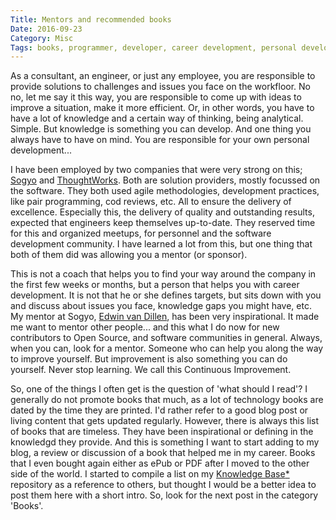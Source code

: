 ```yaml
---
Title: Mentors and recommended books
Date: 2016-09-23
Category: Misc
Tags: books, programmer, developer, career development, personal development, continuous improvement, mentor
---
```


As a consultant, an engineer, or just any employee, you are responsible to provide solutions to challenges and issues you face on the workfloor. No no, let me say it this way, you are responsible to come up with ideas to improve a situation, make it more efficient. Or, in other words, you have to have a lot of knowledge and a certain way of thinking, being analytical. Simple. But knowledge is something you can develop. And one thing you always have to have on mind. You are responsible for your own personal development...

I have been employed by two companies that were very strong on this; [Sogyo](http://sogyo.nl) and [ThoughtWorks](http://thoughtworks.com). Both are solution providers, mostly focussed on the software. They both used agile methodologies, development practices, like pair programming, cod reviews, etc. All to ensure the delivery of excellence. Especially this, the delivery of quality and outstanding results, expected that engineers keep themselves up-to-date. They reserved time for this and organized meetups, for personnel and the software development community. I have learned a lot from this, but one thing that both of them did was allowing you a mentor (or sponsor). 

This is not a coach that helps you to find your way around the company in the first few weeks or months, but a person that helps you with career development. It is not that he or she defines targets, but sits down with you and discuss about issues you face, knowledge gaps you might have, etc. My mentor at Sogyo, [Edwin van Dillen](https://www.linkedin.com/in/edwinvandillen), has been very inspirational. It made me want to mentor other people... and this what I do now for new contributors to Open Source, and software communities in general. Always, when you can, look for a mentor. Someone who can help you along the way to improve yourself. But improvement is also something you can do yourself. Never stop learning. We call this Continuous Improvement.

So, one of the things I often get is the question of 'what should I read'? I generally do not promote books that much, as a lot of technology books are dated by the time they are printed. I'd rather refer to a good blog post or living content that gets updated regularly. However, there is always this list of books that are timeless. They have been inspirational or defining in the knowledgd they provide. And this is something I want to start adding to my blog, a review or discussion of a book that helped me in my career. Books that I even bought again either as ePub or PDF after I moved to the other side of the world. I started to compile a list on my [Knowledge Base](https://gitlab.com/gbraad/knowledge-base/tree/master/books)[*](https://github.com/gbraad/knowledge-base/tree/master/books) repository as a reference to others, but thought I would be a better idea to post them here with a short intro. So, look for the next post in the category 'Books'.
